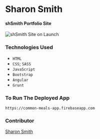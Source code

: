 # Sharon Smith 

#### shSmith Portfolio Site
![shSmith Site on Launch]()

### Technologies Used
- `HTML`
- `CSS`; `SASS`
- `JavaScript`
- `Bootstrap`
- `Angular`
- `Grunt`

### To Run The Deployed App
`https://common-meals-app.firebaseapp.com`


### Contributor
[Sharon Smith](https://github.com/SMITHsharon)
